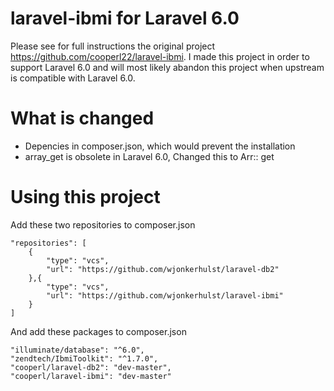 # laravel-ibmi for Laravel 6.0

Please see for full instructions the original project https://github.com/cooperl22/laravel-ibmi. I made this project in order to support Laravel 6.0 and will most likely abandon this project when upstream is compatible with Laravel 6.0.

# What is changed
* Depencies in composer.json, which would prevent the installation
* array_get is obsolete in Laravel 6.0, Changed this to Arr:: get

# Using this project
Add these two repositories to composer.json
```  
"repositories": [
    {
        "type": "vcs",
        "url": "https://github.com/wjonkerhulst/laravel-db2"
    },{
        "type": "vcs",
        "url": "https://github.com/wjonkerhulst/laravel-ibmi"
    }
]
```
And add these packages to composer.json
```
"illuminate/database": "^6.0",
"zendtech/IbmiToolkit": "^1.7.0",
"cooperl/laravel-db2": "dev-master",
"cooperl/laravel-ibmi": "dev-master"
```
